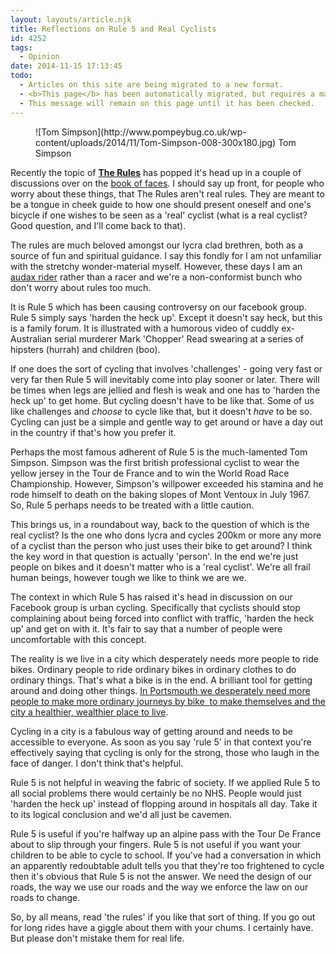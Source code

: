 ```yaml
---
layout: layouts/article.njk
title: Reflections on Rule 5 and Real Cyclists
id: 4252
tags:
  - Opinion
date: 2014-11-15 17:13:45
todo:
  - Articles on this site are being migrated to a new format.
  - <b>This page</b> has been automatically migrated, but requires a manual check-&amp;-tune to ensure the format and links all work as expected.
  - This message will remain on this page until it has been checked.
---
```


<figure id="attachment_4253" align="alignright" width="300">![Tom Simpson](http://www.pompeybug.co.uk/wp-content/uploads/2014/11/Tom-Simpson-008-300x180.jpg) Tom Simpson</figure>

Recently the topic of [**The Rules**](http://www.velominati.com/the-rules/ "The Rules") has popped it's head up in a couple of discussions over on the [book of faces](https://www.facebook.com/groups/pompeybug/ "Portsmouth Cycle Forum on Facebook"). I should say up front, for people who worry about these things, that The Rules aren't real rules. They are meant to be a tongue in cheek guide to how one should present oneself and one's bicycle if one wishes to be seen as a 'real' cyclist (what is a real cyclist? Good question, and I'll come back to that).

The rules are much beloved amongst our lycra clad brethren, both as a source of fun and spiritual guidance. I say this fondly for I am not unfamiliar with the stretchy wonder-material myself. However, these days I am an [audax rider](http://www.aukweb.net/aboutauk/faq/ "What on earth is an Audax?") rather than a racer and we're a non-conformist bunch who don't worry about rules too much.

It is Rule 5 which has been causing controversy on our facebook group. Rule 5 simply says 'harden the heck up'. Except it doesn't say heck, but this is a family forum. It is illustrated with a humorous video of cuddly ex-Australian serial murderer Mark 'Chopper' Read swearing at a series of hipsters (hurrah) and children (boo).

If one does the sort of cycling that involves 'challenges' - going very fast or very far then Rule 5 will inevitably come into play sooner or later. There will be times when legs are jellied and flesh is weak and one has to 'harden the heck up' to get home. But cycling doesn't have to be like that. Some of us like challenges and _choose_ to cycle like that, but it doesn't _have_ to be so. Cycling can just be a simple and gentle way to get around or have a day out in the country if that's how you prefer it.

Perhaps the most famous adherent of Rule 5 is the much-lamented Tom Simpson. Simpson was the first british professional cyclist to wear the yellow jersey in the Tour de France and to win the World Road Race Championship. However, Simpson's willpower exceeded his stamina and he rode himself to death on the baking slopes of Mont Ventoux in July 1967\. So, Rule 5 perhaps needs to be treated with a little caution.

This brings us, in a roundabout way, back to the question of which is the real cyclist? Is the one who dons lycra and cycles 200km or more any more of a cyclist than the person who just uses their bike to get around? I think the key word in that question is actually 'person'. In the end we're just people on bikes and it doesn't matter who is a 'real cyclist'. We're all frail human beings, however tough we like to think we are we.

The context in which Rule 5 has raised it's head in discussion on our Facebook group is urban cycling. Specifically that cyclists should stop complaining about being forced into conflict with traffic, 'harden the heck up' and get on with it. It's fair to say that a number of people were uncomfortable with this concept.

The reality is we live in a city which desperately needs more people to ride bikes. Ordinary people to ride ordinary bikes in ordinary clothes to do ordinary things. That's what a bike is in the end. A brilliant tool for getting around and doing other things. [In Portsmouth we desperately need more people to make more ordinary journeys by bike  to make themselves and the city a healthier, wealthier place to live](http://acitytoshare.org "A City to Share").

Cycling in a city is a fabulous way of getting around and needs to be accessible to everyone. As soon as you say 'rule 5' in that context you're effectively saying that cycling is only for the strong, those who laugh in the face of danger. I don't think that's helpful.

Rule 5 is not helpful in weaving the fabric of society. If we applied Rule 5 to all social problems there would certainly be no NHS. People would just 'harden the heck up' instead of flopping around in hospitals all day. Take it to its logical conclusion and we'd all just be cavemen.

Rule 5 is useful if you're halfway up an alpine pass with the Tour De France about to slip through your fingers. Rule 5 is not useful if you want your children to be able to cycle to school. If you've had a conversation in which an apparently redoubtable adult tells you that they're too frightened to cycle then it's obvious that Rule 5 is not the answer. We need the design of our roads, the way we use our roads and the way we enforce the law on our roads to change.

So, by all means, read 'the rules' if you like that sort of thing. If you go out for long rides have a giggle about them with your chums. I certainly have. But please don't mistake them for real life.